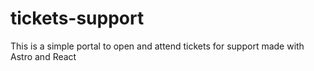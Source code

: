 # tickets-support
This is a simple portal to open and attend tickets for support made with Astro and React
